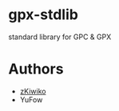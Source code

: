 # gpx-stdlib
standard library for GPC &amp; GPX

# Authors
- [zKiwiko](https://github.com/zKiwiko)
- YuFow
